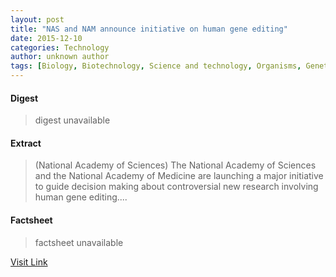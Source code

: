 ```yaml
---
layout: post
title: "NAS and NAM announce initiative on human gene editing"
date: 2015-12-10
categories: Technology
author: unknown author
tags: [Biology, Biotechnology, Science and technology, Organisms, Genetics, Artificial objects, Medicine, Science, Life sciences]
---
```



#### Digest
>digest unavailable

#### Extract
>(National Academy of Sciences) The National Academy of Sciences and the National Academy of Medicine are launching a major initiative to guide decision making about controversial new research involving human gene editing....

#### Factsheet
>factsheet unavailable

[Visit Link](http://www.eurekalert.org/pub_releases/2015-05/naos-nan051815.php)


